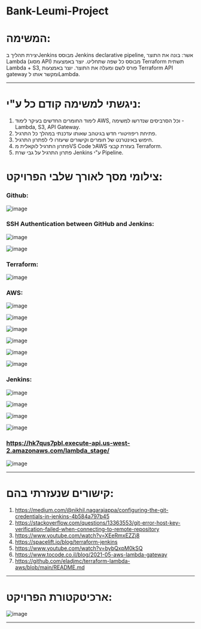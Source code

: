# Bank-Leumi-Project
# המשימה:
יצירת תהליך בJenkins מבוסס Jenkins declarative pipeline, אשר:
בונה את התוצר  Lambda (מסוג API) מבוסס כל שפה שתחליט.
יוצר באמצעות Terraform תשתית Lambda + S3, פורס לשם ומעלה את התוצר.
יוצר באמצעות Terraform API gateway ומקשר אותו לLambda.

---------------------------------------------------------------------------------------------------------------------------------------------------------------------------------------------------------------------

# ניגשתי למשימה קודם כל ע"י:
1. לימוד החומרים החדשים בעיקר לימוד AWS, וכל הסרביסים שנדרשו למשימה - Lambda, S3, API Gateway.
2. פתיחת ריפוזיטורי חדש בגיטהב שאותו עדכנתי במהלך כל התרגיל.
3. חיפוש באינטרנט של חומרים וקישורים שיעזרו לי לפתרון התרגיל.
4. פתרון התרגיל לוקאלית מVS Code לAWS בעזרת קבצי Terraform.
5. פתרון התרגיל על גבי שרת Jenkins ע"י Pipeline.

# צילומי מסך לאורך שלבי הפרויקט:
### Github:

![image](https://github.com/leahmontag/Bank-Leumi-Project/assets/89600755/34091d4c-e53c-4764-b075-8c18ed3cd86b)

### SSH Authentication between GitHub and Jenkins:

![image](https://github.com/leahmontag/Bank-Leumi-Project/assets/89600755/709bae15-8d10-4fe4-a1ab-1ddb7b1dd740)

![image](https://github.com/leahmontag/Bank-Leumi-Project/assets/89600755/d7cfa411-4dcc-4833-aa85-7eb6eaff0c88)

### Terraform:

![image](https://github.com/leahmontag/Bank-Leumi-Project/assets/89600755/de3a131e-5032-43a3-a7f1-d65c1465e2fe)

### AWS:

![image](https://github.com/leahmontag/Bank-Leumi-Project/assets/89600755/bff7e08a-9132-4f71-98e2-c6ec8aa85d39)


![image](https://github.com/leahmontag/Bank-Leumi-Project/assets/89600755/e4eb4f00-3f16-470f-9030-b2275c970db2)


![image](https://github.com/leahmontag/Bank-Leumi-Project/assets/89600755/c50c6935-82f5-43de-9cc8-8dcedff16503)


![image](https://github.com/leahmontag/Bank-Leumi-Project/assets/89600755/ab9535e8-ef79-4b7f-a9da-34b2f84b2292)


![image](https://github.com/leahmontag/Bank-Leumi-Project/assets/89600755/f18b06d1-a96b-48be-bc86-292d0ec96941)


![image](https://github.com/leahmontag/Bank-Leumi-Project/assets/89600755/b421f619-fb68-4ea0-afff-d0bbcd33d6d3)

### Jenkins:

![image](https://github.com/leahmontag/Bank-Leumi-Project/assets/89600755/8c0ca66d-e919-4568-82a2-3ab2b7a93479)


![image](https://github.com/leahmontag/Bank-Leumi-Project/assets/89600755/610c3ccb-5beb-4325-b82e-aa629ad1472f)


![image](https://github.com/leahmontag/Bank-Leumi-Project/assets/89600755/7628798d-3ac5-47d2-87cc-906de9c73bec)


![image](https://github.com/leahmontag/Bank-Leumi-Project/assets/89600755/496cc944-41e8-4397-9682-5c5828478643)


### https://hk7qus7pbl.execute-api.us-west-2.amazonaws.com/lambda_stage/

![image](https://github.com/leahmontag/Bank-Leumi-Project/assets/89600755/1f89a1da-e2a5-432d-9610-61f9b27ef709)


---------------------------------------------------------------------------------------------------------------------------------------------------------------------------------------------------------------------

# קישורים שנעזרתי בהם:
1. https://medium.com/@nikhil.nagarajappa/configuring-the-git-credentials-in-jenkins-4b584a797b45
2. https://stackoverflow.com/questions/13363553/git-error-host-key-verification-failed-when-connecting-to-remote-repository
3. https://www.youtube.com/watch?v=XEeRmxEZZj8
4. https://spacelift.io/blog/terraform-jenkins
5. https://www.youtube.com/watch?v=bybQxpM0kSQ
6. https://www.tocode.co.il/blog/2021-05-aws-lambda-gateway
7. https://github.com/eladjmc/terraform-lambda-aws/blob/main/README.md

---------------------------------------------------------------------------------------------------------------------------------------------------------------------------------------------------------------------

# ארכיטקטורת הפרויקט:

![image](https://github.com/leahmontag/Bank-Leumi-Project/assets/89600755/4ca55932-2309-4cec-95e5-61b8091d6d09)

---------------------------------------------------------------------------------------------------------------------------------------------------------------------------------------------------------------------


